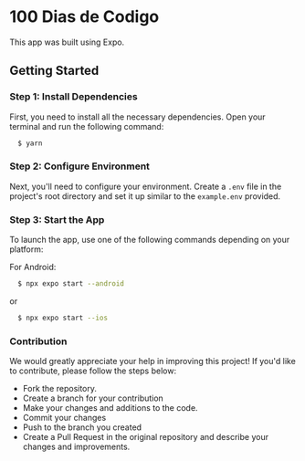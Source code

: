 # 100 Dias de Codigo

This app was built using Expo.

## Getting Started

### Step 1: Install Dependencies

First, you need to install all the necessary dependencies. Open your terminal and run the following command:

```sh
  $ yarn
```

### Step 2: Configure Environment

Next, you'll need to configure your environment. Create a `.env` file in the project's root directory and set it up similar to the `example.env` provided.

### Step 3: Start the App

To launch the app, use one of the following commands depending on your platform:

For Android:

```sh
  $ npx expo start --android
```

or

```sh
  $ npx expo start --ios
```

### Contribution

We would greatly appreciate your help in improving this project! If you'd like to contribute, please follow the steps below:

<ul>
  <li>Fork the repository.</li>
  <li>Create a branch for your contribution</li>
  <li>Make your changes and additions to the code.</li> 
  <li>Commit your changes</li>
  <li>Push to the branch you created</li>
  <li>Create a Pull Request in the original repository and describe your changes and improvements.</li>
<ul>

